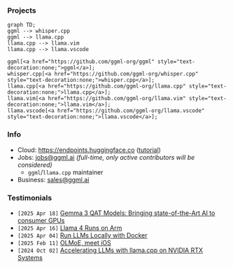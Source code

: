 ### Projects

```mermaid
graph TD;
ggml --> whisper.cpp
ggml --> llama.cpp
llama.cpp --> llama.vim
llama.cpp --> llama.vscode

ggml[<a href="https://github.com/ggml-org/ggml" style="text-decoration:none;">ggml</a>];
whisper.cpp[<a href="https://github.com/ggml-org/whisper.cpp" style="text-decoration:none;">whisper.cpp</a>];
llama.cpp[<a href="https://github.com/ggml-org/llama.cpp" style="text-decoration:none;">llama.cpp</a>];
llama.vim[<a href="https://github.com/ggml-org/llama.vim" style="text-decoration:none;">llama.vim</a>];
llama.vscode[<a href="https://github.com/ggml-org/llama.vscode" style="text-decoration:none;">llama.vscode</a>];
```

### Info

- Cloud: https://endpoints.huggingface.co ([tutorial](https://huggingface.co/docs/inference-endpoints/en/guides/llamacpp_container))
- Jobs: jobs@ggml.ai *(full-time, only active contributors will be considered)*
  - `ggml`/`llama.cpp` maintainer
- Business: sales@ggml.ai

### Testimonials

- `[2025 Apr 18]` [Gemma 3 QAT Models: Bringing state-of-the-Art AI to consumer GPUs](https://developers.googleblog.com/en/gemma-3-quantized-aware-trained-state-of-the-art-ai-to-consumer-gpus/)
- `[2025 Apr 16]` [Llama 4 Runs on Arm](https://newsroom.arm.com/blog/llama-4-runs-on-arm)
- `[2025 Apr 04]` [Run LLMs Locally with Docker](https://www.docker.com/blog/run-llms-locally/)
- `[2025 Feb 11]` [OLMoE, meet iOS](https://allenai.org/blog/olmoe-app)
- `[2024 Oct 02]` [Accelerating LLMs with llama.cpp on NVIDIA RTX Systems](https://developer.nvidia.com/blog/accelerating-llms-with-llama-cpp-on-nvidia-rtx-systems/)
